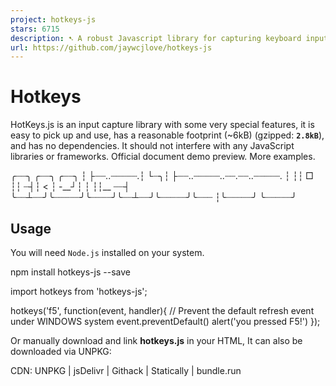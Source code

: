 ```yaml
---
project: hotkeys-js
stars: 6715
description: ➷ A robust Javascript library for capturing keyboard input. It has no dependencies. 
url: https://github.com/jaywcjlove/hotkeys-js
---
```


Hotkeys
=======

HotKeys.js is an input capture library with some very special features, it is easy to pick up and use, has a reasonable footprint (~6kB) (gzipped: **`2.8kB`**), and has no dependencies. It should not interfere with any JavaScript libraries or frameworks. Official document demo preview. More examples.

╭┈┈╮          ╭┈┈╮  ╭┈┈╮
┆  ├┈┈..┈┈┈┈┈.┆  └┈╮┆  ├┈┈..┈┈┈┈┈..┈┈.┈┈..┈┈┈┈┈.
┆     ┆┆  □  ┆┆   ┈┤┆    < ┆  -\_\_┘┆  ┆  ┆┆\_\_ ┈┈┤
╰┈┈┴┈┈╯╰┈┈┈┈┈╯╰┈┈┈┈╯╰┈┈┴┈┈╯╰┈┈┈┈┈╯╰┈┈┈  ┆╰┈┈┈┈┈╯
                                  ╰┈┈┈┈┈╯

Usage
-----

You will need `Node.js` installed on your system.

npm install hotkeys-js --save

import hotkeys from 'hotkeys-js';

hotkeys('f5', function(event, handler){
  // Prevent the default refresh event under WINDOWS system
  event.preventDefault()
  alert('you pressed F5!')
});

Or manually download and link **hotkeys.js** in your HTML, It can also be downloaded via UNPKG:

CDN: UNPKG | jsDelivr | Githack | Statically | bundle.run

<script src\="https://unpkg.com/hotkeys-js/dist/hotkeys.min.js"\></script\>
<script type\="text/javascript"\>
hotkeys('ctrl+a,ctrl+b,r,f', function (event, handler){
  switch (handler.key) {
    case 'ctrl+a': alert('you pressed ctrl+a!');
      break;
    case 'ctrl+b': alert('you pressed ctrl+b!');
      break;
    case 'r': alert('you pressed r!');
      break;
    case 'f': alert('you pressed f!');
      break;
    default: alert(event);
  }
});
</script\>

### Used in React

react-hotkeys is the React component that listen to keydown and keyup keyboard events, defining and dispatching keyboard shortcuts. Detailed use method please see its documentation react-hotkeys.

react-hotkeys-hook - React hook for using keyboard shortcuts in components. Make sure that you have at least version 16.8 of react and react-dom installed, or otherwise hooks won't work for you.

Browser Support
---------------

Hotkeys.js has been tested and should work in.

Internet Explorer 6+
Safari
Firefox
Chrome

Supported Keys
--------------

HotKeys understands the following modifiers: `⇧`, `shift`, `option`, `⌥`, `alt`, `ctrl`, `control`, `command`, and `⌘`.

The following special keys can be used for shortcuts: backspace, tab, clear, enter, return, esc, escape, space, up, down, left, right, home, end, pageup, pagedown, del, delete, f1 through f19, num\_0 through num\_9, num\_multiply, num\_add, num\_enter, num\_subtract, num\_decimal, num\_divide.

`⌘` Command() `⌃` Control `⌥` Option(alt) `⇧` Shift `⇪` Caps Lock(Capital) `fn` Does not support fn `↩︎` return/Enter space

Defining Shortcuts
------------------

One global method is exposed, key which defines shortcuts when called directly.

hotkeys(\[keys:<String\>\], \[option:\[string|object|function\]\], \[callback:<function\>\])

hotkeys('f5', function(event, handler) {
  // Prevent the default refresh event under WINDOWS system
  event.preventDefault();
  alert('you pressed F5!');
});

// Returning false stops the event and prevents default browser events
// Mac OS system defines \`command + r\` as a refresh shortcut
hotkeys('ctrl+r, command+r', function() {
  alert('stopped reload!');
  return false;
});

// Single key
hotkeys('a', function(event,handler){
  //event.srcElement: input
  //event.target: input
  if(event.target \=== "input"){
      alert('you pressed a!')
  }
  alert('you pressed a!')
});

// Key Combination
hotkeys('ctrl+a,ctrl+b,r,f', function (event, handler){
  switch (handler.key) {
    case 'ctrl+a': alert('you pressed ctrl+a!');
      break;
    case 'ctrl+b': alert('you pressed ctrl+b!');
      break;
    case 'r': alert('you pressed r!');
      break;
    case 'f': alert('you pressed f!');
      break;
    default: alert(event);
  }
});

hotkeys('ctrl+a+s', function() {
    alert('you pressed ctrl+a+s!');
});

// Using a scope
hotkeys('\*','wcj', function(event){
  console.log('do something', event);
});

#### option

-   `scope<String>`
-   `element<HTMLElement>`
-   `keyup<Boolean>`
-   `keydown<Boolean>`
-   `splitKey<string>` (default is `+`)
-   `capture<Boolean>`
-   `single<Boolean>`

hotkeys('o, enter', {
  scope: 'wcj',
  element: document.getElementById('wrapper'),
}, function() {
  console.log('do something else');
});

hotkeys('ctrl-+', { splitKey: '-' }, function(e) {
  console.log('you pressed ctrl and +');
});

hotkeys('+', { splitKey: '-' }, function(e){
  console.log('you pressed +');
})

**keyup**

**key down** and **key up** both perform callback events.

hotkeys('ctrl+a,alt+a+s', {keyup: true}, function(event, handler) {
  if (event.type \=== 'keydown') {
    console.log('keydown:', event.type, handler, handler.key);
  }

  if (event.type \=== 'keyup') {
    console.log('keyup:', event.type, handler, handler.key);
  }
});

API REFERENCE
-------------

Asterisk "\*"

Modifier key judgments

hotkeys('\*', function() {
  if (hotkeys.shift) {
    console.log('shift is pressed!');
  }

  if (hotkeys.ctrl) {
    console.log('ctrl is pressed!');
  }

  if (hotkeys.alt) {
    console.log('alt is pressed!');
  }

  if (hotkeys.option) {
    console.log('option is pressed!');
  }

  if (hotkeys.control) {
    console.log('control is pressed!');
  }

  if (hotkeys.cmd) {
    console.log('cmd is pressed!');
  }

  if (hotkeys.command) {
    console.log('command is pressed!');
  }
});

### setScope

Use the `hotkeys.setScope` method to set scope. There can only be one active scope besides 'all'. By default 'all' is always active.

// Define shortcuts with a scope
hotkeys('ctrl+o, ctrl+alt+enter', 'issues', function() {
  console.log('do something');
});
hotkeys('o, enter', 'files', function() {
  console.log('do something else');
});

// Set the scope (only 'all' and 'issues' shortcuts will be honored)
hotkeys.setScope('issues'); // default scope is 'all'

### getScope

Use the `hotkeys.getScope` method to get scope.

hotkeys.getScope();

### deleteScope

Use the `hotkeys.deleteScope` method to delete a scope. This will also remove all associated hotkeys with it.

hotkeys.deleteScope('issues');

You can use second argument, if need set new scope after deleting.

hotkeys.deleteScope('issues', 'newScopeName');

### unbind

Similar to defining shortcuts, they can be unbound using `hotkeys.unbind`.

// unbind 'a' handler
hotkeys.unbind('a');

// Unbind a hotkeys only for a single scope
// If no scope is specified it defaults to the current scope (hotkeys.getScope())
hotkeys.unbind('o, enter', 'issues');
hotkeys.unbind('o, enter', 'files');

Unbind events through functions.

function example() {
  hotkeys('a', example);
  hotkeys.unbind('a', example);

  hotkeys('a', 'issues', example);
  hotkeys.unbind('a', 'issues', example);
}

To unbind everything.

hotkeys.unbind();

### isPressed

For example, `hotkeys.isPressed(77)` is true if the `M` key is currently pressed.

hotkeys('a', function() {
  console.log(hotkeys.isPressed('a')); //=> true
  console.log(hotkeys.isPressed('A')); //=> true
  console.log(hotkeys.isPressed(65)); //=> true
});

### trigger

trigger shortcut key event

hotkeys.trigger('ctrl+o');
hotkeys.trigger('ctrl+o', 'scope2');

### getPressedKeyCodes

Returns an array of key codes currently pressed.

hotkeys('command+ctrl+shift+a,f', function() {
  console.log(hotkeys.getPressedKeyCodes()); //=> \[17, 65\] or \[70\]
})

### getPressedKeyString

Returns an array of key codes currently pressed.

hotkeys('command+ctrl+shift+a,f', function() {
  console.log(hotkeys.getPressedKeyString()); //=> \['⌘', '⌃', '⇧', 'A', 'F'\]
})

### getAllKeyCodes

Get a list of all registration codes.

hotkeys('command+ctrl+shift+a,f', function() {
  console.log(hotkeys.getAllKeyCodes());
  // \[
  //   { scope: 'all', shortcut: 'command+ctrl+shift+a', mods: \[91, 17, 16\], keys: \[91, 17, 16, 65\] },
  //   { scope: 'all', shortcut: 'f', mods: \[\], keys: \[42\] }
  // \]
})

### filter

By default hotkeys are not enabled for `INPUT` `SELECT` `TEXTAREA` elements. `Hotkeys.filter` to return to the `true` shortcut keys set to play a role, `false` shortcut keys set up failure.

hotkeys.filter \= function(event){
  return true;
}
//How to add the filter to edit labels. <div contentEditable="true"></div>
//"contentEditable" Older browsers that do not support drops
hotkeys.filter \= function(event) {
  var target \= event.target || event.srcElement;
  var tagName \= target.tagName;
  return !(target.isContentEditable || tagName \== 'INPUT' || tagName \== 'SELECT' || tagName \== 'TEXTAREA');
}

hotkeys.filter \= function(event){
  var tagName \= (event.target || event.srcElement).tagName;
  hotkeys.setScope(/^(INPUT|TEXTAREA|SELECT)$/.test(tagName) ? 'input' : 'other');
  return true;
}

### noConflict

Relinquish HotKeys’s control of the `hotkeys` variable.

var k \= hotkeys.noConflict();
k('a', function() {
  console.log("do something")
});

hotkeys()
// -->Uncaught TypeError: hotkeys is not a function(anonymous function)
// @ VM2170:2InjectedScript.\_evaluateOn
// @ VM2165:883InjectedScript.\_evaluateAndWrap
// @ VM2165:816InjectedScript.evaluate @ VM2165:682

Development
-----------

To develop, Install dependencies, Get the code:

$ git https://github.com/jaywcjlove/hotkeys.git
$ cd hotkeys     # Into the directory
$ npm install    # or  yarn install

To develop, run the self-reloading build:

$ npm run watch

Run Document Website Environment.

$ npm run doc

To contribute, please fork Hotkeys.js, add your patch and tests for it (in the `test/` folder) and submit a pull request.

$ npm run test
$ npm run test:watch # Development model

Contributors
------------

As always, thanks to our amazing contributors!

Made with github-action-contributors.

License
-------

MIT © Kenny Wong
